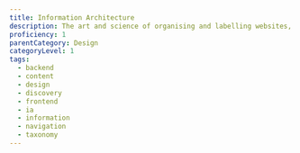 ```yaml
---
title: Information Architecture
description: The art and science of organising and labelling websites, intranets, online communities and software to support usability and findability.
proficiency: 1
parentCategory: Design
categoryLevel: 1
tags:
  - backend
  - content
  - design
  - discovery
  - frontend
  - ia
  - information
  - navigation
  - taxonomy
---
```


